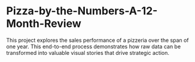 # Pizza-by-the-Numbers-A-12-Month-Review
This project explores the sales performance of a pizzeria over the span of one year. This end-to-end process demonstrates how raw data can be transformed into valuable visual stories that drive strategic action.
